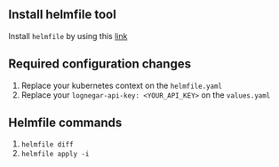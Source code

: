 ## Install helmfile tool

Install `helmfile` by using this [link](https://github.com/helmfile/helmfile?tab=readme-ov-file#installation)

## Required configuration changes
1. Replace your kubernetes context on the `helmfile.yaml`
1. Replace your `lognegar-api-key: <YOUR_API_KEY>` on the `values.yaml`

## Helmfile commands
1. `helmfile diff`
2. `helmfile apply -i`